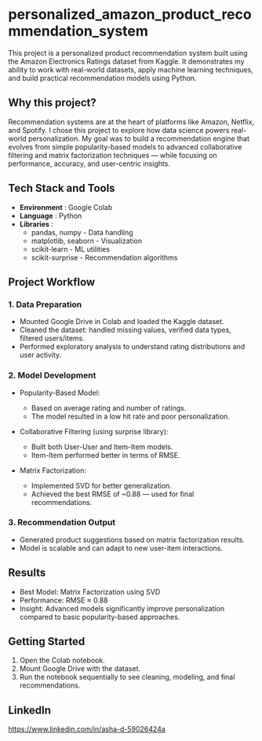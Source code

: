 # personalized_amazon_product_recommendation_system

This project is a personalized product recommendation system built using the Amazon Electronics Ratings dataset from Kaggle. It demonstrates my ability to work with real-world datasets, apply machine learning techniques, and build practical recommendation models using Python.

## Why this project?

Recommendation systems are at the heart of platforms like Amazon, Netflix, and Spotify. I chose this project to explore how data science powers real-world personalization. My goal was to build a recommendation engine that evolves from simple popularity-based models to advanced collaborative filtering and matrix factorization techniques — while focusing on performance, accuracy, and user-centric insights.

## Tech Stack and Tools

- **Environment** : Google Colab
- **Language** : Python
- **Libraries** : 
  - pandas, numpy - Data handling
  - matplotlib, seaborn - Visualization
  - scikit-learn - ML utilities
  - scikit-surprise - Recommendation algorithms

## Project Workflow

### 1. Data Preparation
- Mounted Google Drive in Colab and loaded the Kaggle dataset.
- Cleaned the dataset: handled missing values, verified data types, filtered users/items.
- Performed exploratory analysis to understand rating distributions and user activity.

### 2. Model Development
- Popularity-Based Model:
  - Based on average rating and number of ratings.
  - The model resulted in a low hit rate and poor personalization.

- Collaborative Filtering (using surprise library):
  - Built both User-User and Item-Item models.
  - Item-Item performed better in terms of RMSE.

- Matrix Factorization:
  - Implemented SVD for better generalization.
  - Achieved the best RMSE of ~0.88 — used for final recommendations.

### 3. Recommendation Output
- Generated product suggestions based on matrix factorization results.
- Model is scalable and can adapt to new user-item interactions.


## Results
- Best Model: Matrix Factorization using SVD
- Performance: RMSE ≈ 0.88
- Insight: Advanced models significantly improve personalization compared to basic popularity-based approaches.

## Getting Started
1. Open the Colab notebook.
2. Mount Google Drive with the dataset.
3. Run the notebook sequentially to see cleaning, modeling, and final recommendations.


## LinkedIn

https://www.linkedin.com/in/asha-d-59026424a





